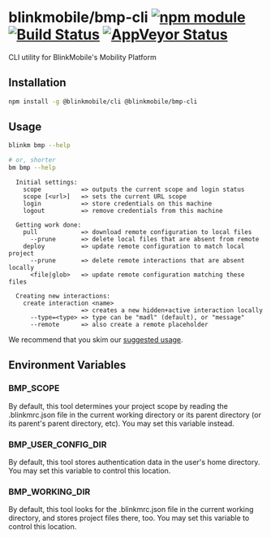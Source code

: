 # blinkmobile/bmp-cli [![npm module](https://img.shields.io/npm/v/@blinkmobile/bmp-cli.svg)](https://www.npmjs.com/package/@blinkmobile/bmp-cli) [![Build Status](https://travis-ci.org/blinkmobile/bmp-cli.svg?branch=master)](https://travis-ci.org/blinkmobile/bmp-cli) [![AppVeyor Status](https://ci.appveyor.com/api/projects/status/github/blinkmobile/bmp-cli?branch=master&svg=true)](https://ci.appveyor.com/project/blinkmobile/bmp-cli)

CLI utility for BlinkMobile's Mobility Platform


## Installation

```sh
npm install -g @blinkmobile/cli @blinkmobile/bmp-cli
```


## Usage

```sh
blinkm bmp --help

# or, shorter
bm bmp --help
```

```
  Initial settings:
    scope           => outputs the current scope and login status
    scope [<url>]   => sets the current URL scope
    login           => store credentials on this machine
    logout          => remove credentials from this machine

  Getting work done:
    pull            => download remote configuration to local files
      --prune       => delete local files that are absent from remote
    deploy          => update remote configuration to match local project
      --prune       => delete remote interactions that are absent locally
      <file|glob>   => update remote configuration matching these files

  Creating new interactions:
    create interaction <name>
                    => creates a new hidden+active interaction locally
      --type=<type> => type can be "madl" (default), or "message"
      --remote      => also create a remote placeholder
```

We recommend that you skim our [suggested usage](docs/suggested-usage.md).


## Environment Variables


### BMP_SCOPE

By default, this tool determines your project scope by reading the .blinkmrc.json file in the current working directory or its parent directory (or its parent's parent directory, etc).
You may set this variable instead.


### BMP_USER_CONFIG_DIR

By default, this tool stores authentication data in the user's home directory.
You may set this variable to control this location.


### BMP_WORKING_DIR

By default, this tool looks for the .blinkmrc.json file in the current working directory, and stores project files there, too.
You may set this variable to control this location.
